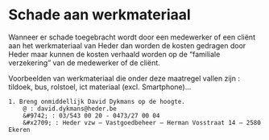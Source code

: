 # Schade aan werkmateriaal

Wanneer er schade toegebracht wordt door een medewerker of een cliënt aan het werkmateriaal van Heder dan worden de kosten gedragen door Heder maar kunnen de kosten verhaald worden op de “familiale verzekering” van de medewerker of de cliënt. 

Voorbeelden van werkmateriaal die onder deze maatregel vallen zijn : tildoek, bus, rolstoel, ict materiaal (excl. Smartphone)… 

    1. Breng onmiddellijk David Dykmans op de hoogte. 
        @ : david.dykmans@heder.be 
        &#9742; : 03/543 00 20 - 0473/27 00 04 
        &#x2709; : Heder vzw – Vastgoedbeheer – Herman Vosstraat 14 – 2580 Ekeren 